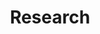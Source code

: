 ---
layout: page
title: Research
nav: true
nav_order: 2
dropdown: true
children: 
    - title: Bakckground
      permalink: /publications/
    - title: divider
    - title: Publications
      permalink: /publications/
---